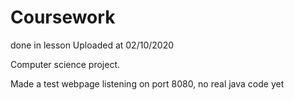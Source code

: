 # Coursework
done in lesson
Uploaded at 02/10/2020

Computer science project.

Made a test webpage listening on port 8080, no real java code yet
